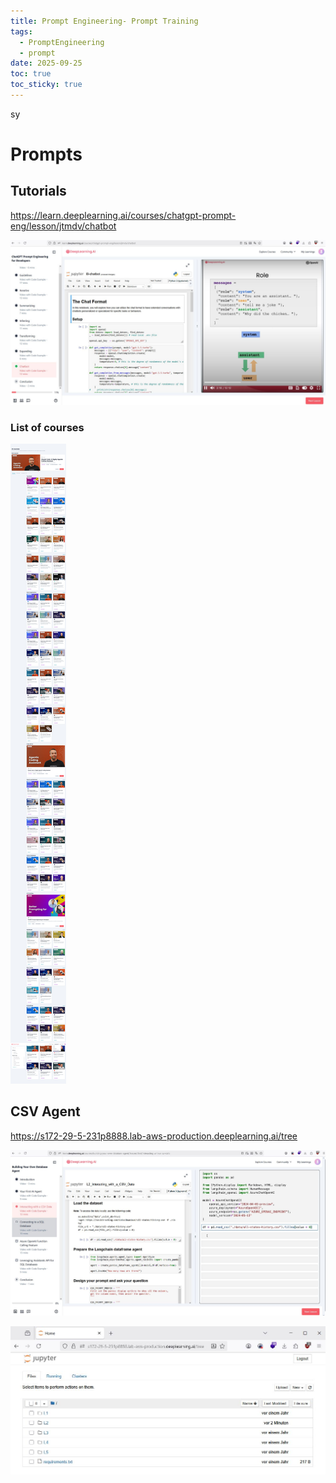 ```yaml
---
title: Prompt Engineering- Prompt Training
tags:
  - PromptEngineering
  - prompt
date: 2025-09-25
toc: true
toc_sticky: true
---
```

sy
# Prompts 

## Tutorials 

https://learn.deeplearning.ai/courses/chatgpt-prompt-eng/lesson/jtmdv/chatbot

![](../_asset/2025-09-25-llm-prompts-20250925141924.jpg)


### List of courses 

![](../_asset/2025-09-25-llm-prompts-20250925142036.jpg)

## CSV Agent 

https://s172-29-5-231p8888.lab-aws-production.deeplearning.ai/tree


![](../_asset/2025-09-25-llm-prompts-20250925142359.jpg)

![](../_asset/2025-09-25-llm-prompts-20250925142422.jpg)
